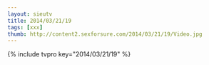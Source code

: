 ```yaml
--- 
layout: sieutv
title: 2014/03/21/19
tags: [xxx]
thumb: http://content2.sexforsure.com/2014/03/21/19/Video.jpg
---
```

{% include tvpro key="2014/03/21/19" %} 
